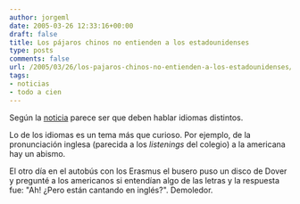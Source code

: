 ```yaml
---
author: jorgeml
date: 2005-03-26 12:33:16+00:00
draft: false
title: Los pájaros chinos no entienden a los estadounidenses
type: posts
comments: false
url: /2005/03/26/los-pajaros-chinos-no-entienden-a-los-estadounidenses/
tags:
- noticias
- todo a cien
---
```


Según la [noticia](http://www.cadenaser.com/articulo.html?xref=20050324csrcsrsoc_7&type=Tes) parece ser que deben hablar idiomas distintos.

Lo de los idiomas es un tema más que curioso. Por ejemplo, de la pronunciación inglesa (parecida a los _listenings_ del colegio) a la americana hay un abismo.

El otro día en el autobús con los Erasmus el busero puso un disco de Dover y pregunté a los americanos si entendían algo de las letras y la respuesta fue: "Ah! ¿Pero están cantando en inglés?". Demoledor.
